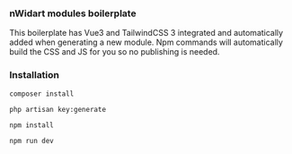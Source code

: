 ### nWidart modules boilerplate

This boilerplate has Vue3 and TailwindCSS 3 integrated and automatically added when generating a new module.
Npm commands will automatically build the CSS and JS for you so no publishing is needed.

### Installation

`composer install`

`php artisan key:generate`

`npm install`

`npm run dev`
